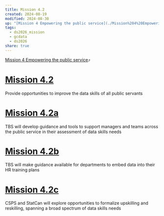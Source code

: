 ```yaml
---
title: Mission 4.2
created: 2024-08-19
modified: 2024-08-30
up: "[Mission 4 Empowering the public service](./Mission%204%20Empowering%20the%20public%20service.md)"
tags:
  - ds2026_mission
  - gcdata
  - ds2026
share: true
---
```

[Mission 4 Empowering the public service](./Mission%204%20Empowering%20the%20public%20service.md)⤴️
# [Mission 4.2](Mission%204.2.md)
Provide opportunities to improve the data skills of all public servants
# [Mission 4.2a](Mission%204.2a.md)

TBS will develop guidance and tools to support managers and teams across the public service in their assessment of data skills needs

# [Mission 4.2b](Mission%204.2b.md)
TBS will make guidance available for departments to embed data into their HR training plans

# [Mission 4.2c](Mission%204.2c.md)
CSPS and StatCan will explore opportunities to formalize upskilling and reskilling, spanning a broad spectrum of data skills needs

